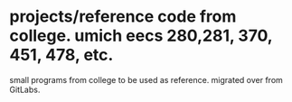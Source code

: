 # projects/reference code from college. umich eecs 280,281, 370, 451, 478, etc.
small programs from college to be used as reference. migrated over from GitLabs.
